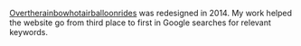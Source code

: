 [Overtherainbowhotairballoonrides](http://Overtherainbowhotairballoonrides.com) was redesigned in 2014. My work helped the website go from third place to first in Google searches for relevant keywords.
